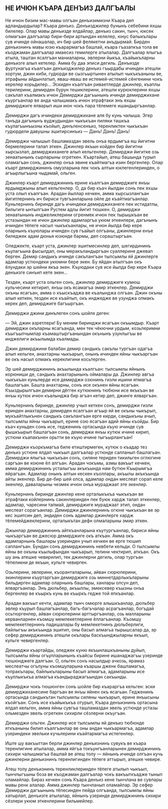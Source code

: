 ## НЕ ИЧЮН КЪАРА ДЕНЪИЗ ДАЛГЪАЛЫ

Не ичюн бизим мас-мавы олгъан денъизимизни Къара деп адландырдылар?
Къара денъиз.
Денъизджилер бунынъ себебини яхшы билелер.
Олар мавы денъизде ялдайлар, денъиз сакин, тынч, юксек олмагъан далгъалар бири-бири артындан келелер, юнус балыкълары сув ичинде ойнашалар, ич бир шей фелякетни анъдырмай.
Бирден денъизнинъ мавы юзю къарармагъа башлай, къара гъазапкъа тола ве къоджаман далгъалар имаесиз гемилерге атылалар.
Далгъалар ялыгъа атыла, таштан ясалгъан маниаларны, эвлерни йыкъа, къайыкъларны денъизге алып кетелер.
Амма бу даа эписи дегиль.
Денъизде фуртунагъа къалгъан денъизджилер денъиз гъырдабы ичинден атешли хортум, джин киби, гудюрди ве сызгьыртынен атылып чыкъкъаныны ве, этрафыны айдынлатып, яваш-яваш ве истемей-истемей сёнгенини чокъ керелер корьдилер...
Эскиден къалгъан риваетлерде джинлер, къаплы терилерини, демирден бурун тешиклерини, атешли курюклерини яхшы сакълап къалмакъ ичюн Демирджи дагъынынъ ичинде демирджихане къургъанлар ве анда чалышмакъ ичюн этрафтаки энъ яхшы демирджиге ялварып иши июн чокъ пара тёлемеге ишандыргъанлар.

Демирджи дагъ ичиндеки демирджихане аля бу кунь чалыша.
Эгер танъда дагънынъ вуджудындан чыкъкъан пиляки ташкъа къулагъынъызны къойып, динъленсенъиз, теренликтен чыкъкъан гудюрдели давушны эшитирсинъиз — Данъ! Данъ! Данъ!

Демирджи чалышып башламаздан эвель онъа ярдымгъа яш йигитни бермелерини талап эткен.
Джинлер якъын койден бир йигитни хырсызлап, демирджиханеге алып кельгенлер.
Демирджи йигитке озь зенаатынынъ сырларыны огреткен.
Къартайып, атеш башында турып оламагъан сонъ, джинлер онъа эвине къайтмагъа изин бергенлер.
Олар къарт демирджининъ омузларына пек чокъ алтын юклегенлеринден, о агъырлыгъына чыдамай, ольген.

Джинлер къарт демирджининъ ерине къалгъан демирджиге янъы ярдымджыны алып кельгенлер.
О, да бир къач йылдан сонъ пек яхшы уста олып къалгъан.
Арадан йыллар кечкен, амма хырсызлангъан йигитлернинъ ич бириси тувгъанларына ойле де къайтмагъанлар.
Куньлернинъ биринде дагъ ичиндеки демирджиханеге пек истидатлы, бильгиге ынтылгъан Рустем адлы йигит тюшкен.
О, демирджи зенаатынынъ инджеликлерини огренмек ичюн пек тырышкъан ве устазындан не ичюн джинлер адамларгъа укюм эткенлери, дагънынъ ичинден тёпеге насыл чыкъкъанлары, не ичюн йылда бир кере оларнынъ къуюлары ичинден сув гъайып олгъаны, джинлерни енъе биледжек адам дюнья юзюнде бармы, деп сораштыргъан.

Оледжекте, къарт уста, джинлер эшитмесинлер деп, шегирдининъ къулагъына фысылдап, оны меракъландыргъан суаллерине джевап берген.
Демир сандыкъ ичинде сакълангъан тылсымлы яй джинлерге адамлар устюндеки укюмни бере экен.
Бу яйдан атылгъан окъ ёлундаки эр шейни якъа экен.
Къуюдаки сув исе йылда бир кере Къара денъизге синъип кете экен...

Тезден, къарт уста ольген сонъ, джинлер демирджиге кумюш кульчесини кетирип, янъы окъ ясамагъа эмир эткенлер.
Демирджи окъны ясагъан, амма о къыскъаджа ве къалынджа олгъан.
Джин окъны алып кеткен, тезден исе къайтып, окъ инджедже ве узунджа олмакъ керек деп, демирджиге багъыргъан.

Демирджи джини динълеген сонъ шойле деген:

— Эй, джин азретлери!
Бу меним биринджи ясагъан окъымдыр.
Къарт демирджи окъларны ясагъанда, мен тек чёкючни урдым, козьлеримни къыгъылчымлар къамаштыргъанындан окънынъ узунлыгъы ве инджелиги акъылымда къалмады.

Джин демирджини балабан демир сандыкъ сакълы тургъан одагъа алып кельген, анахтарны чыкъарып, онынъ ичинден яйны чыкъаргъан ве окъ насыл олмакъ кереклигини косьтерген.

Эр шей демирджининъ акъылында къалгъан: тылсымлы яйнынъ корюниши де, сандыкъ анахтарынынъ оймалары да.
Джинлер авгъа чыкъкъан куньлерде исе демирджи озюнинъ гизли ишини япмагъа башлагъан.
Башта анахтарны, сонъ исе окънен яйны ясагъан.
Къыздырылгъан демирни дёгген кутюкнинъ тюбюни исе якъкъан ве янъы кутюк ичюн къалынджа бир агъач кетир деп, джинге ялваргъан.

Куньлернинъ биринде, джинлер учып кеткен сонъ, демирджи гизли еринден анахтарны, демирден ясалгъан агъыр яй ве окъны чыкърып, мукъайтлыкънен сандыкъ сакълангъан ерге кирди, сандыкъны ачып, тылсымлы яйны чыкъарып, ерине озю ясагъан адий яйны къойды.
Бир къач куньден сонъ исе, гедженинъ ортасында къую ичинде сув фышкъырып башлагъан сонъ, демирджи янъы кутюк ичине кирип, устюни къапакънен орьтти ве къую ичине тыгъырлангъан!

Демирджи къоркъмагъа биле етиштирмеген, кутюк о къадар тез денъиз устюне ялдап чыкъып далгъалар устюнде салланып башлагьан.
Демирджи ялыгъа чыкъкъан сонъ, силяне териден тикильген оглюгине саргъан ве коюне ёл алгъан.
Арадан чокъмы, азмы вакъыт кечкен, амма демирджининъ усталыгъы акъкъында нам бутюн Къырымгъа яйрагъан.
Адамлар онынъ алтын кескен къоллары, акъылы акъкъында айты экенлер.
Бир де-бир шей олса, адамлар ондан меслеат сорап келе экенлер, даваларыны чезмек ичюн онъа мураджаат эте экенлер.

Куньлернинъ биринде джинлер кене орталыкъкъа чыкъкъан ве этрафтаки койлернинъ сакинлеринден пек буюк хардж талап эткенлер, адамлар, чаресини тапмай, демирджиге мураджаат этип, ондан меслеат сорагъанлар.
Демирджи джинлернинъ огюне чыкъкъан ве эр кес эшитсин деп, эндиден сонъ адамлар джинлерге хардж тёлемейджеклерини, орталыкътан дефн олмаларыны эмир эткен.

Джынлар демирджининъ айткъанларына къутургъанлар, бириси яйны чыкъаргъан ве джесюр демирджиге окъ аткъан.
Амма окъ адамларнынъ башлары узеринден учып кечкен ве ерге тюшип саплангъан.
Бундан сонъ демирджининъ невбети кельди.
О тылсымлы яйны ве окъны къылыфындан чыкъарып, телини чектирип, аткъан.
Окъ шу ань атешке чевирилип, тек джинлерни дегиль, олар тургъан тёпеликни де якъын, кульге чевирген.

Озьлерини, эвлерини, къоранталарыны, айван сюрюлерини, экинлерини къуртаргъан демирджиге озь миннетдарлыкъларыны бильдирген адамлар оларнынъ башлары, ханлары олсун деп, ялваргъанлар.
Энъ дюльбер, акъыллы, эмексевер къызны онъа бергенлер ве къыркъ кунь ве къыркъ гедже той япкъанлар.

Арадан вакъыт кечти, адамлар тынч омюрге алышкъанлар, дюльбер эвлер къурып башлагъанлар, багъ-багъчалар асрагъанлар, богъдай осьтюргенлер, айван сюрюлерини арттыргъанлар, озь малларыны керванларнен къомшу мемлекетлерине ёллагъанлар.
Къомшу мемлекетлернинъ падишалары бу мемлекетнинъ дюльберлиги, байлыгъы акъкъында эшитип, оны басып алмагьа тырышсалар да, эр сефер демирджининъ атешли окълары баскъынджыларны якъып, кульге чевиргенлер.

Демирджи къартайды, оледжек куню якъынлашкъаныны дуйып, тылсымлы яйны огъулларынынъ къайсы бирине ишанаджагъы узеринде тюшюнджеге далгъан.
О, ольген сонъ насылдыр ачкозь, ярамаз меслеатчы огълуны къомшуларына къаршы дженк башламагъа, топракълары, байлыкъларыны басып алмагъа, адамларыны исе къуллыкъкъа алмагъа къандыраджагъындан сакъынды.

Демирджи чокъ тюшюнген сонъ шойле бир къараргъа кельген: эски демирджиханесине баргъан ве янъы яйнен окъ ясагьан.
Гедженинъ ортасында сандыкътан тылсымлы силяны чыкъарып, ерине янъысыны къойгъан.
Сонъ исе къайыкъкъа отурып, Къара денъизнинъ ортасына ялдап кельген, амма яйны сувгъа ташламаздан эвель устюнде устазы ольмезден эвель огреткен сихирли сёзлерни окъугъан.

Демирджи ольген.
Джинлер исе тылсымлы яй денъиз тюбюнде яткъаныны билип къалгъанлар ве оны андан чыкъармагъа, адамлар узериндеки эвельки кучьлерини къайтармагъа истегенлер.

Иште шу вакъыттан берли джинлер денъизнинъ сувукъ ве къара теренлигине атылалар, амма яйгъа токъунгъанларынен демирджининъ сихири чалышмагъа башлай ве атеш толу — яйнынъ ичинде олгъан кучь джинлерни денъизнинъ теренлигинден тёпеге аттырып, атешке чевире.

Атеш толу денъизнинъ теренликлеринден тёпеге атылып чыкъып, тынчлыгъыны боза ве къоджаман далгъалар чокъ вакъыткъадже тынып оламайлар.
Бираз кечкен сонъ Къара денъиз кене тынчлана ве сувлары мавы ренк алалар.
Амма джинлер тынчланып оламайлар.
Эр сефер Демирджи дагъынынъ тёпесинден пейда олгъанда, тылсымлы яйны хатырлап, денъизге атылалар, яйнынъ узеринде демирджининъ сихири сёзлери укюм эткенлерини бильмейлер.
